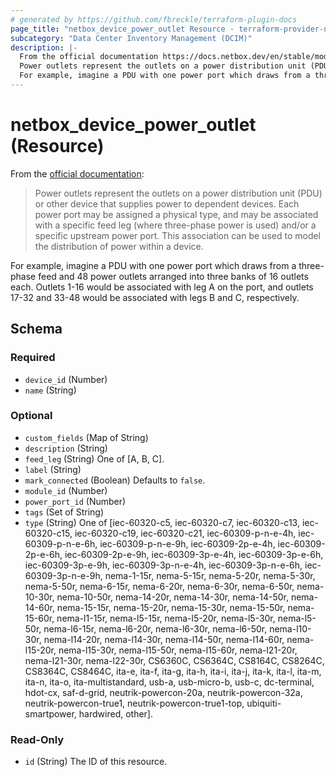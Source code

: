 ```yaml
---
# generated by https://github.com/fbreckle/terraform-plugin-docs
page_title: "netbox_device_power_outlet Resource - terraform-provider-netbox"
subcategory: "Data Center Inventory Management (DCIM)"
description: |-
  From the official documentation https://docs.netbox.dev/en/stable/models/dcim/poweroutlet/:
  Power outlets represent the outlets on a power distribution unit (PDU) or other device that supplies power to dependent devices. Each power port may be assigned a physical type, and may be associated with a specific feed leg (where three-phase power is used) and/or a specific upstream power port. This association can be used to model the distribution of power within a device.
  For example, imagine a PDU with one power port which draws from a three-phase feed and 48 power outlets arranged into three banks of 16 outlets each. Outlets 1-16 would be associated with leg A on the port, and outlets 17-32 and 33-48 would be associated with legs B and C, respectively.
---
```


# netbox_device_power_outlet (Resource)

From the [official documentation](https://docs.netbox.dev/en/stable/models/dcim/poweroutlet/):

> Power outlets represent the outlets on a power distribution unit (PDU) or other device that supplies power to dependent devices. Each power port may be assigned a physical type, and may be associated with a specific feed leg (where three-phase power is used) and/or a specific upstream power port. This association can be used to model the distribution of power within a device.

For example, imagine a PDU with one power port which draws from a three-phase feed and 48 power outlets arranged into three banks of 16 outlets each. Outlets 1-16 would be associated with leg A on the port, and outlets 17-32 and 33-48 would be associated with legs B and C, respectively.



<!-- schema generated by tfplugindocs -->
## Schema

### Required

- `device_id` (Number)
- `name` (String)

### Optional

- `custom_fields` (Map of String)
- `description` (String)
- `feed_leg` (String) One of [A, B, C].
- `label` (String)
- `mark_connected` (Boolean) Defaults to `false`.
- `module_id` (Number)
- `power_port_id` (Number)
- `tags` (Set of String)
- `type` (String) One of [iec-60320-c5, iec-60320-c7, iec-60320-c13, iec-60320-c15, iec-60320-c19, iec-60320-c21, iec-60309-p-n-e-4h, iec-60309-p-n-e-6h, iec-60309-p-n-e-9h, iec-60309-2p-e-4h, iec-60309-2p-e-6h, iec-60309-2p-e-9h, iec-60309-3p-e-4h, iec-60309-3p-e-6h, iec-60309-3p-e-9h, iec-60309-3p-n-e-4h, iec-60309-3p-n-e-6h, iec-60309-3p-n-e-9h, nema-1-15r, nema-5-15r, nema-5-20r, nema-5-30r, nema-5-50r, nema-6-15r, nema-6-20r, nema-6-30r, nema-6-50r, nema-10-30r, nema-10-50r, nema-14-20r, nema-14-30r, nema-14-50r, nema-14-60r, nema-15-15r, nema-15-20r, nema-15-30r, nema-15-50r, nema-15-60r, nema-l1-15r, nema-l5-15r, nema-l5-20r, nema-l5-30r, nema-l5-50r, nema-l6-15r, nema-l6-20r, nema-l6-30r, nema-l6-50r, nema-l10-30r, nema-l14-20r, nema-l14-30r, nema-l14-50r, nema-l14-60r, nema-l15-20r, nema-l15-30r, nema-l15-50r, nema-l15-60r, nema-l21-20r, nema-l21-30r, nema-l22-30r, CS6360C, CS6364C, CS8164C, CS8264C, CS8364C, CS8464C, ita-e, ita-f, ita-g, ita-h, ita-i, ita-j, ita-k, ita-l, ita-m, ita-n, ita-o, ita-multistandard, usb-a, usb-micro-b, usb-c, dc-terminal, hdot-cx, saf-d-grid, neutrik-powercon-20a, neutrik-powercon-32a, neutrik-powercon-true1, neutrik-powercon-true1-top, ubiquiti-smartpower, hardwired, other].

### Read-Only

- `id` (String) The ID of this resource.


